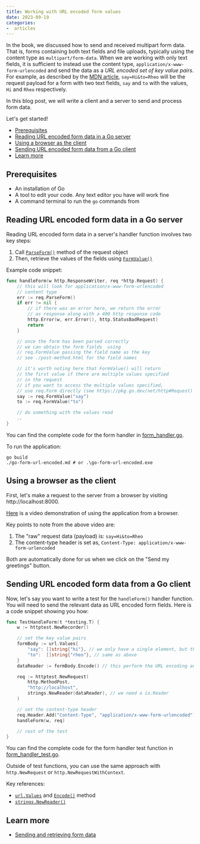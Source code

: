 ```yaml
---
title: Working with URL encoded form values
date: 2023-09-19
categories:
-  articles
---
```


In the book, we discussed how to send and received multipart form data. That is,
forms containing both text fields and file uploads, typically using the content
type as `multipart/form-data`. When we are working with only text fields, it is
sufficient to instead use the content type, `application/x-www-form-urlencoded`
and send the data as a _URL encoded set of key value pairs_. For example, as
described by the [MDN article](https://developer.mozilla.org/en-US/docs/Learn/Forms/Sending_and_retrieving_form_data#on_the_client_side_defining_how_to_send_the_data),
`say=Hi&to=Rheo` will be the request payload for a form with two text fields, `say` and `to` with the values,
`Hi` and `Rheo` respectively.

In this blog post, we will write a client and a server to send and process form data.

Let's get started!

- [Prerequisites](#prerequisites)
- [Reading URL encoded form data in a Go server](#reading-url-encoded-form-data-in-a-go-server)
- [Using a browser as the client](#using-a-browser-as-the-client)
- [Sending URL encoded form data from a Go client](#sending-url-encoded-form-data-from-a-go-client)
- [Learn more](#learn-more)


## Prerequisites

- An installation of Go
- A tool to edit your code. Any text editor you have will work fine
- A command terminal to run the `go` commands from

## Reading URL encoded form data in a Go server

Reading URL encoded form data in a server's handler function involves two key steps:

1. Call [`ParseForm()`](https://pkg.go.dev/net/http#Request.ParseForm) method of the request object
1. Then, retrieve the values of the fields using [`FormValue()`](https://pkg.go.dev/net/http#Request.FormValue)

Example code snippet:

```go
func handleForm(w http.ResponseWriter, req *http.Request) {
	// this will look for application/x-www-form-urlencoded
	// content type
	err := req.ParseForm()
	if err != nil {
		// if there was an error here, we return the error
		// as response along with a 400 http response code
		http.Error(w, err.Error(), http.StatusBadRequest)
		return
	}

	// once the form has been parsed correctly
	// we can obtain the form fields  using
	// req.FormValue passing the field name as the key
	// see ./post-method.html for the field names

	// it's worth noting here that FormValue() will return
	// the first value if there are multiple values specified
	// in the request
	// if you want to access the multiple values specified,
	// use req.Form directly (see https://pkg.go.dev/net/http#Request)
	say := req.FormValue("say")
	to := req.FormValue("to")

    // do something with the values read
    ..
}
```
You can find the complete code for the form handler in 
[form_handler.go](https://github.com/practicalgo/form-url-encoded-demo).

To run the application:

```
go build
./go-form-url-encoded.md # or .\go-form-url-encoded.exe 
```

## Using a browser as the client

First, let's make a request to the server from a browser by visiting http://localhost:8000. 

[Here](https://youtu.be/UX-ZWlq36EQ) is a video demonstration of using the application from a 
browser.

Key points to note from the above video are:

1. The "raw" request data (payload) is: `say=Hi&to=Rheo`
2. The content-type header is set as, `Content-Type: application/x-www-form-urlencoded`

Both are automatically done for us when we click on the "Send my greetings" button.

## Sending URL encoded form data from a Go client

Now, let's say you want to write a test for the `handleForm()` handler function.
You will need to send the relevant data as URL encoded form fields. Here is 
a code snippet showing you how:

```go
func TestHandleForm(t *testing.T) {
	w := httptest.NewRecorder()

    // set the key value pairs
	formBody := url.Values{
		"say": []string{"hi"}, // we only have a single element, but these need to be a slice
		"to":  []string{"rheo"}, // same as above
	}
	dataReader := formBody.Encode() // this perform the URL encoding and returns us a string

	req := httptest.NewRequest(
		http.MethodPost,
		"http://localhost",
		strings.NewReader(dataReader), // we need a io.Reader
	)

    // set the content-type header
	req.Header.Add("Content-Type", "application/x-www-form-urlencoded")
	handleForm(w, req)

    // rest of the test
}
```

You can find the complete code for the form handler test function in 
[form_handler_test.go](https://github.com/practicalgo/form-url-encoded-demo).

Outside of test functions, you can use the same approach with `http.NewRequest` or 
`http.NewRequestWithContext`.

Key references:

- [`url.Values`](https://pkg.go.dev/net/url#Values) and [`Encode()`](https://pkg.go.dev/net/url#Values.Encode)
  method
- [`strings.NewReader()`](https://pkg.go.dev/strings#NewReader)

## Learn more

- [Sending and retrieving form data](https://developer.mozilla.org/en-US/docs/Learn/Forms/Sending_and_retrieving_form_data)

